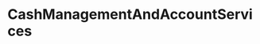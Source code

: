 # CashManagementAndAccountServices   

<script src="https://unpkg.com/@stoplight/elements/web-components.min.js"></script>
<link rel="stylesheet" href="https://unpkg.com/@stoplight/elements/styles.min.css">

<elements-api
  apiDescriptionUrl="CashManagementAndAccountServices.yaml"
  layout="sidebar"
  router="hash"
  hideTryIt="false"
  hideSchemas="false"
  hideInternal="false"
/>